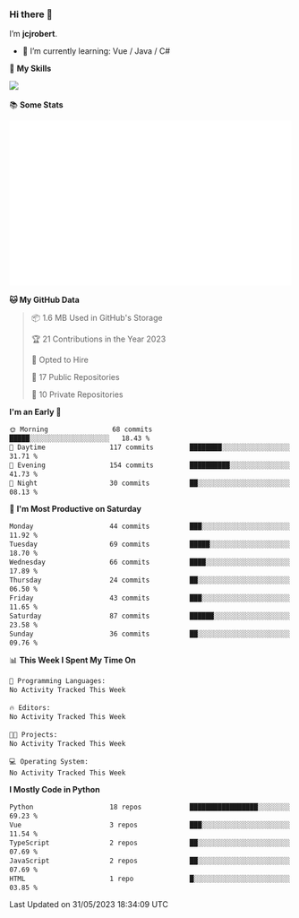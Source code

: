 ### Hi there 👋

I’m **jcjrobert**.

- 🌱 I’m currently learning: Vue / Java / C#

🌟 **My Skills**

![](https://img.shields.io/badge/-Python-3e74a2?style=flat-square&logo=Python&logoColor=fff)

📚 **Some Stats**

![](https://github.com/jcjrobert/github-stats/blob/master/generated/overview.svg)

<!--START_SECTION:waka-->
**🐱 My GitHub Data** 

> 📦 1.6 MB Used in GitHub's Storage 
 > 
> 🏆 21 Contributions in the Year 2023
 > 
> 💼 Opted to Hire
 > 
> 📜 17 Public Repositories 
 > 
> 🔑 10 Private Repositories 
 > 
**I'm an Early 🐤** 

```text
🌞 Morning                68 commits          █████░░░░░░░░░░░░░░░░░░░░   18.43 % 
🌆 Daytime                117 commits         ████████░░░░░░░░░░░░░░░░░   31.71 % 
🌃 Evening                154 commits         ██████████░░░░░░░░░░░░░░░   41.73 % 
🌙 Night                  30 commits          ██░░░░░░░░░░░░░░░░░░░░░░░   08.13 % 
```
📅 **I'm Most Productive on Saturday** 

```text
Monday                   44 commits          ███░░░░░░░░░░░░░░░░░░░░░░   11.92 % 
Tuesday                  69 commits          █████░░░░░░░░░░░░░░░░░░░░   18.70 % 
Wednesday                66 commits          ████░░░░░░░░░░░░░░░░░░░░░   17.89 % 
Thursday                 24 commits          ██░░░░░░░░░░░░░░░░░░░░░░░   06.50 % 
Friday                   43 commits          ███░░░░░░░░░░░░░░░░░░░░░░   11.65 % 
Saturday                 87 commits          ██████░░░░░░░░░░░░░░░░░░░   23.58 % 
Sunday                   36 commits          ██░░░░░░░░░░░░░░░░░░░░░░░   09.76 % 
```


📊 **This Week I Spent My Time On** 

```text
💬 Programming Languages: 
No Activity Tracked This Week

🔥 Editors: 
No Activity Tracked This Week

🐱‍💻 Projects: 
No Activity Tracked This Week

💻 Operating System: 
No Activity Tracked This Week
```

**I Mostly Code in Python** 

```text
Python                   18 repos            █████████████████░░░░░░░░   69.23 % 
Vue                      3 repos             ███░░░░░░░░░░░░░░░░░░░░░░   11.54 % 
TypeScript               2 repos             ██░░░░░░░░░░░░░░░░░░░░░░░   07.69 % 
JavaScript               2 repos             ██░░░░░░░░░░░░░░░░░░░░░░░   07.69 % 
HTML                     1 repo              █░░░░░░░░░░░░░░░░░░░░░░░░   03.85 % 
```




 Last Updated on 31/05/2023 18:34:09 UTC
<!--END_SECTION:waka-->
